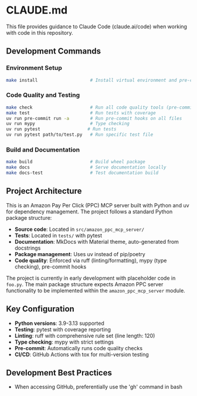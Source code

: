 # CLAUDE.md

This file provides guidance to Claude Code (claude.ai/code) when working with code in this repository.

## Development Commands

### Environment Setup
```bash
make install                    # Install virtual environment and pre-commit hooks
```

### Code Quality and Testing
```bash
make check                      # Run all code quality tools (pre-commit, mypy, deptry)
make test                       # Run tests with coverage
uv run pre-commit run -a        # Run pre-commit hooks on all files
uv run mypy                     # Type checking
uv run pytest                  # Run tests
uv run pytest path/to/test.py   # Run specific test file
```

### Build and Documentation
```bash
make build                      # Build wheel package
make docs                       # Serve documentation locally
make docs-test                  # Test documentation build
```

## Project Architecture

This is an Amazon Pay Per Click (PPC) MCP server built with Python and uv for dependency management. The project follows a standard Python package structure:

- **Source code**: Located in `src/amazon_ppc_mcp_server/`
- **Tests**: Located in `tests/` with pytest
- **Documentation**: MkDocs with Material theme, auto-generated from docstrings
- **Package management**: Uses uv instead of pip/poetry
- **Code quality**: Enforced via ruff (linting/formatting), mypy (type checking), pre-commit hooks

The project is currently in early development with placeholder code in `foo.py`. The main package structure expects Amazon PPC server functionality to be implemented within the `amazon_ppc_mcp_server` module.

## Key Configuration

- **Python versions**: 3.9-3.13 supported
- **Testing**: pytest with coverage reporting
- **Linting**: ruff with comprehensive rule set (line length: 120)
- **Type checking**: mypy with strict settings
- **Pre-commit**: Automatically runs code quality checks
- **CI/CD**: GitHub Actions with tox for multi-version testing

## Development Best Practices

- When accessing GitHub, preferentially use the 'gh' command in bash